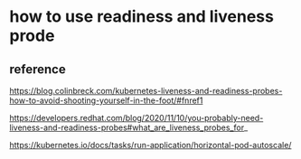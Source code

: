 # how to use readiness and liveness prode

## reference

https://blog.colinbreck.com/kubernetes-liveness-and-readiness-probes-how-to-avoid-shooting-yourself-in-the-foot/#fnref1

https://developers.redhat.com/blog/2020/11/10/you-probably-need-liveness-and-readiness-probes#what_are_liveness_probes_for_

https://kubernetes.io/docs/tasks/run-application/horizontal-pod-autoscale/


